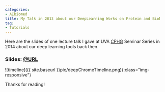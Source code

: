 ```yaml
---
categories:
- AIbiomed
title: My Talk in 2013 about our DeepLearning Works on Protein and BioNLP datasets
tag:
- Tutorials
---
```

Here are the slides of one lecture talk I gave at UVA [CPHG](https://med.virginia.edu/cphg/) Seminar Series in 2014 about our deep learning tools back then. 


### Slides: [@URL](http://www.cs.virginia.edu/yanjun/paperA14/20140305-CHPG-Talk-online.pdf)




![timeline]({{ site.baseurl }}pic/deepChromeTimeline.png){:class="img-responsive"}




Thanks for reading!
